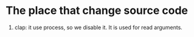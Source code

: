 # The place that change source code



1. clap: it use process, so we disable it. It is used for read arguments.







